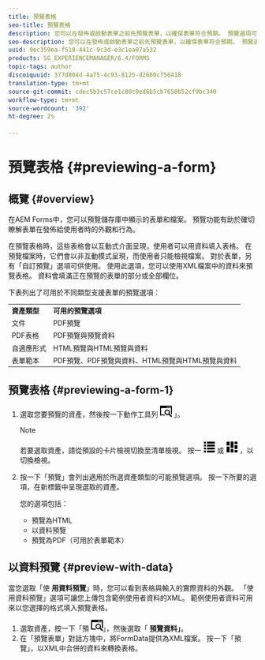 ```yaml
---
title: 預覽表格
seo-title: 預覽表格
description: 您可以在發佈或啟動表單之前先預覽表單，以確保表單符合預期。 預覽選項可能會因支援的表單類型而異。
seo-description: 您可以在發佈或啟動表單之前先預覽表單，以確保表單符合預期。 預覽選項可能會因支援的表單類型而異。
uuid: 9ec359ea-f518-441c-9c3d-e3c1ea07a532
products: SG_EXPERIENCEMANAGER/6.4/FORMS
topic-tags: author
discoiquuid: 377d804d-4a75-4c93-8125-d2660cf56418
translation-type: tm+mt
source-git-commit: cdec5b3c57ce1c80c0ed6b5cb7650b52cf9bc340
workflow-type: tm+mt
source-wordcount: '392'
ht-degree: 2%

---
```



# 預覽表格 {#previewing-a-form}

## 概覽 {#overview}

在AEM Forms中，您可以預覽儲存庫中顯示的表單和檔案。 預覽功能有助於確切瞭解表單在發佈給使用者時的外觀和行為。

在預覽表格時，這些表格會以互動式介面呈現，使用者可以用資料填入表格。 在預覽檔案時，它們會以非互動模式呈現，而使用者只能檢視檔案。 對於表單，另有「自訂預覽」選項可供使用。 使用此選項，您可以使用XML檔案中的資料來預覽表格。 資料會填滿正在預覽的表單的部分或全部欄位。

下表列出了可用於不同類型支援表單的預覽選項：

<table> 
 <tbody>
  <tr>
   <td><strong>資產類型</strong><br /> </td> 
   <td><strong>可用的預覽選項</strong><br /> </td> 
  </tr>
  <tr>
   <td>文件</td> 
   <td>PDF預覽</td> 
  </tr>
  <tr>
   <td>PDF表格</td> 
   <td>PDF預覽與預覽資料<br /> </td> 
  </tr>
  <tr>
   <td>自適應形式</td> 
   <td>HTML預覽與HTML預覽與資料</td> 
  </tr>
  <tr>
   <td>表單範本</td> 
   <td>PDF預覽、PDF預覽與資料、HTML預覽與HTML預覽與資料<br /> </td> 
  </tr>
 </tbody>
</table>

## 預覽表格 {#previewing-a-form-1}

1. 選取您要預覽的資產，然後按一下動作工具列 ![中的「預覽aem6forms_preview](assets/aem6forms_preview.png) 」。

   >[!NOTE]
   >
   >若要選取資產，請從預設的卡片檢視切換至清單檢視。 按一 ![下aem6forms_viewlist](assets/aem6forms_viewlist.png) 或 ![aem6forms_viewcard](assets/aem6forms_viewcard.png) ，以切換檢視。

1. 按一下「預覽」會列出適用於所選資產類型的可能預覽選項。 按一下所要的選項，在新標籤中呈現選取的資產。

   您的選項包括：

   * 預覽為HTML
   * 以資料預覽
   * 預覽為PDF（可用於表單範本）

## 以資料預覽 {#preview-with-data}

當您選取「使 **用資料預覽**」時，您可以看到表格與輸入的實際資料的外觀。 「使用資料預覽」選項可讓您上傳包含範例使用者資料的XML。 範例使用者資料可用來以您選擇的格式填入預覽表格。

1. 選取資產，按一下「預 ![覽aem6forms_preview](assets/aem6forms_preview.png)」，然後選取「 **預覽資料」**。
1. 在「預覽表單」對話方塊中，將FormData提供為XML檔案。 按一下「預覽」，以XML中合併的資料來轉換表格。

